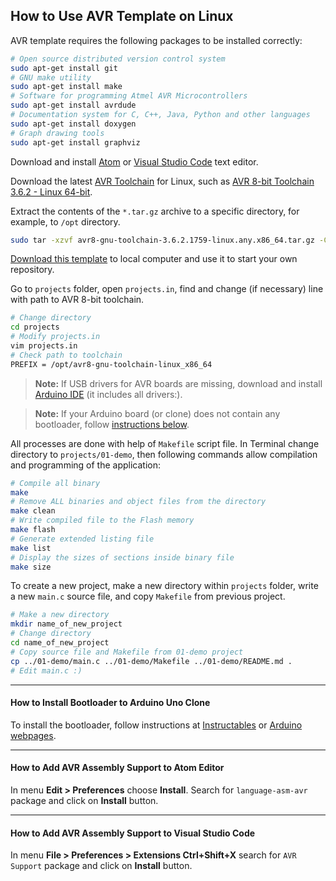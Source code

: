 ## How to Use AVR Template on Linux

AVR template requires the following packages to be installed correctly:

```bash
# Open source distributed version control system
sudo apt-get install git
# GNU make utility
sudo apt-get install make
# Software for programming Atmel AVR Microcontrollers
sudo apt-get install avrdude
# Documentation system for C, C++, Java, Python and other languages
sudo apt-get install doxygen
# Graph drawing tools
sudo apt-get install graphviz
```

Download and install [Atom](https://atom.io/) or [Visual Studio Code](https://code.visualstudio.com/) text editor.

Download the latest [AVR Toolchain](https://www.microchip.com/mplab/avr-support/avr-and-arm-toolchains-c-compilers) for Linux, such as [AVR 8-bit Toolchain 3.6.2 - Linux 64-bit](https://www.microchip.com/mymicrochip/filehandler.aspx?ddocname=en607660).

Extract the contents of the `*.tar.gz` archive to a specific directory, for example, to `/opt` directory.

```bash
sudo tar -xzvf avr8-gnu-toolchain-3.6.2.1759-linux.any.x86_64.tar.gz -C /opt/
```

[Download this template](https://gitlab.com/tomas.fryza/avr-template/-/archive/master/avr-template-master.tar.gz) to local computer and use it to start your own repository.

Go to `projects` folder, open `projects.in`, find and change (if necessary) line with path to AVR 8-bit toolchain.

```bash
# Change directory
cd projects
# Modify projects.in
vim projects.in
# Check path to toolchain
PREFIX = /opt/avr8-gnu-toolchain-linux_x86_64
```

> **Note:**
If USB drivers for AVR boards are missing, download and install [Arduino IDE](https://www.arduino.cc/en/Main/Software) (it includes all drivers:).
>

> **Note:**
If your Arduino board (or clone) does not contain any bootloader, follow [instructions below](#how-to-install-bootloader-to-arduino-uno-clone).
>

All processes are done with help of `Makefile` script file. In Terminal change directory to `projects/01-demo`, then following commands allow compilation and programming of the application:

```bash
# Compile all binary
make
# Remove ALL binaries and object files from the directory
make clean
# Write compiled file to the Flash memory
make flash
# Generate extended listing file
make list
# Display the sizes of sections inside binary file
make size
```

To create a new project, make a new directory within `projects` folder, write a new `main.c` source file, and copy `Makefile` from previous project.

```bash
# Make a new directory
mkdir name_of_new_project
# Change directory
cd name_of_new_project
# Copy source file and Makefile from 01-demo project
cp ../01-demo/main.c ../01-demo/Makefile ../01-demo/README.md .
# Edit main.c :)
```

---

#### How to Install Bootloader to Arduino Uno Clone
To install the bootloader, follow instructions at [Instructables](https://www.instructables.com/id/How-to-fix-bad-Chinese-Arduino-clones/) or [Arduino webpages](https://www.arduino.cc/en/Tutorial/ArduinoISP).

---

#### How to Add AVR Assembly Support to Atom Editor
In menu **Edit > Preferences** choose **Install**. Search for `language-asm-avr` package and click on **Install** button.

---

#### How to Add AVR Assembly Support to Visual Studio Code
In menu **File > Preferences > Extensions Ctrl+Shift+X** search for `AVR Support` package and click on **Install** button.
